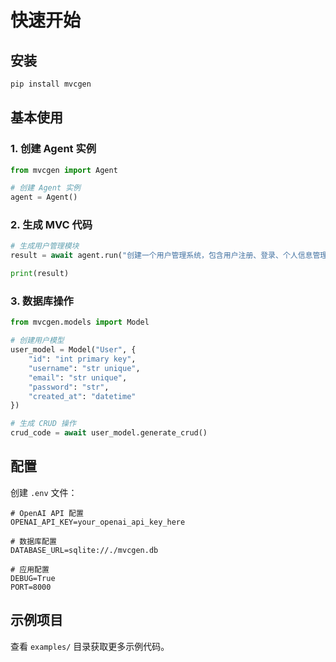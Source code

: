 # 快速开始

## 安装

```bash
pip install mvcgen
```

## 基本使用

### 1. 创建 Agent 实例

```python
from mvcgen import Agent

# 创建 Agent 实例
agent = Agent()
```

### 2. 生成 MVC 代码

```python
# 生成用户管理模块
result = await agent.run("创建一个用户管理系统，包含用户注册、登录、个人信息管理功能")

print(result)
```

### 3. 数据库操作

```python
from mvcgen.models import Model

# 创建用户模型
user_model = Model("User", {
    "id": "int primary key",
    "username": "str unique",
    "email": "str unique",
    "password": "str",
    "created_at": "datetime"
})

# 生成 CRUD 操作
crud_code = await user_model.generate_crud()
```

## 配置

创建 `.env` 文件：

```env
# OpenAI API 配置
OPENAI_API_KEY=your_openai_api_key_here

# 数据库配置
DATABASE_URL=sqlite://./mvcgen.db

# 应用配置
DEBUG=True
PORT=8000
```

## 示例项目

查看 `examples/` 目录获取更多示例代码。 